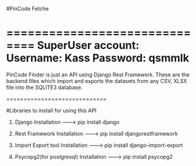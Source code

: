 #PinCode Fetche

==============================
SuperUser account:
Username: Kass
Password: qsmmlk
=============================

PinCode Finder is just an API using Django Rest Framework.
These are the backend files which import and exports the datasets from any CSV, XLSX file into the SQLITE3 database.

=============================

#Libraries to install for using this API

1. Django 
Installation ---> pip install django

2. Rest Framework
Installation ---> pip install djangorestframework

3. Import Export tool
Installation ---> pip install django-import-export

4. Psycopg2(for postgresql)
Installation ---> pip install psycopg2
